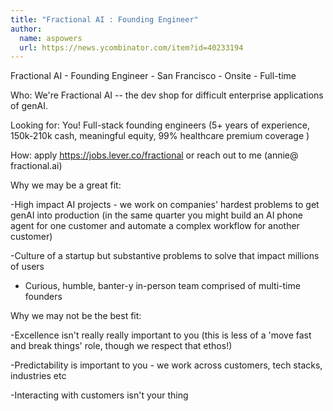 ```yaml
---
title: "Fractional AI : Founding Engineer"
author:
  name: aspowers
  url: https://news.ycombinator.com/item?id=40233194
---
```

Fractional AI - Founding Engineer - San Francisco - Onsite - Full-time

Who: We&#x27;re Fractional AI -- the dev shop for difficult enterprise applications of genAI.

Looking for: You! Full-stack founding engineers (5+ years of experience, 150k-210k  cash, meaningful equity, 99% healthcare premium coverage )

How: apply <a href="https:&#x2F;&#x2F;jobs.lever.co&#x2F;fractional" rel="nofollow">https:&#x2F;&#x2F;jobs.lever.co&#x2F;fractional</a> or reach out to me (annie@ fractional.ai)

Why we may be a great fit:

-High impact AI projects - we work on companies&#x27; hardest problems to get genAI into production (in the same quarter you might build an AI phone agent for one customer and automate a complex workflow for another customer)

-Culture of a startup but substantive problems to solve that impact millions of users

- Curious, humble, banter-y in-person team comprised of multi-time founders

Why we may not be the best fit:

-Excellence isn&#x27;t really really important to you (this is less of a &#x27;move fast and break things&#x27; role, though we respect that ethos!)

-Predictability is important to you - we work across customers, tech stacks, industries etc

-Interacting with customers isn&#x27;t your thing
